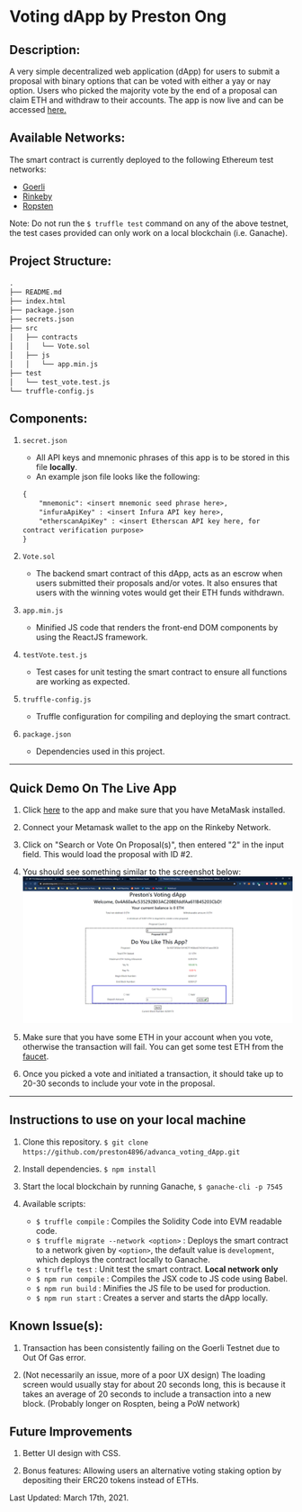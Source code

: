 # Voting dApp by Preston Ong

## Description:
A very simple decentralized web application (dApp) for users to submit a proposal with binary options that can be voted with either a yay or nay option. Users who picked the majority vote by the end of a proposal can claim ETH and withdraw to their accounts. The app is now live and can be accessed [here.](https://prestonong.com/advanca_voting_dApp/)

## Available Networks:
The smart contract is currently deployed to the following Ethereum test networks:

- [Goerli](https://goerli.etherscan.io/address/0x3418f4f8a01f51750bc448ecd624ebb669d82672)
- [Rinkeby](https://rinkeby.etherscan.io/address/0xf719d42fb61654e81dd0a3dff4be18c5af1a9fbb)
- [Ropsten](https://ropsten.etherscan.io/address/0xf719d42fb61654e81dd0a3dff4be18c5af1a9fbb)

Note: Do not run the `$ truffle test` command on any of the above testnet, the test cases provided can only work on a local blockchain (i.e. Ganache).

## Project Structure:

```
.
├── README.md
├── index.html
├── package.json
├── secrets.json
├── src
│   ├── contracts
│   │   └── Vote.sol
│   ├── js
│   │   └── app.min.js
├── test
│   └── test_vote.test.js
└── truffle-config.js

```

## Components:

1. `secret.json`
    - All API keys and mnemonic phrases of this app is to be stored in this file **locally**.
    - An example json file looks like the following:
    ```
    {
        "mnemonic": <insert mnemonic seed phrase here>,
        "infuraApiKey" : <insert Infura API key here>,
        "etherscanApiKey" : <insert Etherscan API key here, for contract verification purpose>
    }
    ```
2. `Vote.sol`
    - The backend smart contract of this dApp, acts as an escrow when users submitted their proposals and/or votes. It also ensures that users with the winning votes would get their ETH funds withdrawn.

3. `app.min.js`
    - Minified JS code that renders the front-end DOM components by using the ReactJS framework.

4. `testVote.test.js`
    - Test cases for unit testing the smart contract to ensure all functions are working as expected.

5. `truffle-config.js`
    - Truffle configuration for compiling and deploying the smart contract.

6. `package.json`
    - Dependencies used in this project.

---
## Quick Demo On The Live App

1. Click [here](https://prestonong.com/advanca_voting_dApp/) to the app and make sure that you have MetaMask installed.

2. Connect your Metamask wallet to the app on the Rinkeby Network.

3. Click on "Search or Vote On Proposal(s)", then entered "2" in the input field. This would load the proposal with ID #2.

4. You should see something similar to the screenshot below:
![image](./img/votePage.png)

5. Make sure that you have some ETH in your account when you vote, otherwise the transaction will fail. You can get some test ETH from the [faucet](https://faucet.rinkeby.io/).

6. Once you picked a vote and initiated a transaction, it should take up to 20-30 seconds to include your vote in the proposal.

---
## Instructions to use on your local machine

1. Clone this repository. `$ git clone https://github.com/preston4896/advanca_voting_dApp.git`

2. Install dependencies. `$ npm install`

3. Start the local blockchain by running Ganache, `$ ganache-cli -p 7545`

4. Available scripts:

    - `$ truffle compile` : Compiles the Solidity Code into EVM readable code.
    - `$ truffle migrate --network <option>` : Deploys the smart contract to a network given by `<option>`, the default value is `development`, which deploys the contract locally to Ganache.
    - `$ truffle test` : Unit test the smart contract. **Local network only**
    - `$ npm run compile` : Compiles the JSX code to JS code using Babel.
    - `$ npm run build` : Minifies the JS file to be used for production.
    - `$ npm run start` : Creates a server and starts the dApp locally.

## Known Issue(s):
1. Transaction has been consistently failing on the Goerli Testnet due to Out Of Gas error.

2. (Not necessarily an issue, more of a poor UX design) The loading screen would usually stay for about 20 seconds long, this is because it takes an average of 20 seconds to include a transaction into a new block. (Probably longer on Rospten, being a PoW network)

## Future Improvements

1. Better UI design with CSS.

2. Bonus features: Allowing users an alternative voting staking option by depositing their ERC20 tokens instead of ETHs.


Last Updated: March 17th, 2021.